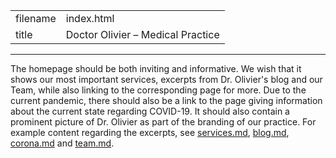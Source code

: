 |          |                                         |
|----------|-----------------------------------------|
| filename | index.html                              |
| title    | Doctor Olivier &ndash; Medical Practice |
------------------------------------------------------

The homepage should be both inviting and informative. We wish that it shows our most important services, excerpts from Dr. Olivier's blog and our Team, while also linking to the corresponding page for more. Due to the current pandemic, there should also be a link to the page giving information about the current state regarding COVID-19. It should also contain a prominent picture of Dr. Olivier as part of the branding of our practice. For example content regarding the excerpts, see [services.md](services.md), [blog.md](blog.md), [corona.md](corona.md) and [team.md](team.md).
